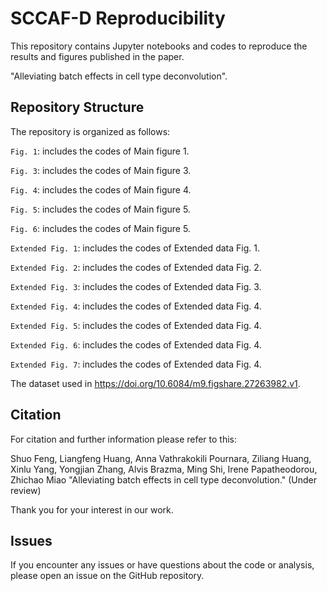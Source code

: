 # SCCAF-D Reproducibility

This repository contains Jupyter notebooks and codes to reproduce the results and figures published in the paper.

"Alleviating batch effects in cell type deconvolution".

## Repository Structure

The repository is organized as follows:

`Fig. 1`: includes the codes of Main figure 1.

`Fig. 3`: includes the codes of Main figure 3.

`Fig. 4`: includes the codes of Main figure 4.

`Fig. 5`: includes the codes of Main figure 5.

`Fig. 6`: includes the codes of Main figure 5.

`Extended Fig. 1`: includes the codes of Extended data Fig. 1.

`Extended Fig. 2`: includes the codes of Extended data Fig. 2.

`Extended Fig. 3`: includes the codes of Extended data Fig. 3.

`Extended Fig. 4`: includes the codes of Extended data Fig. 4.

`Extended Fig. 5`: includes the codes of Extended data Fig. 4.

`Extended Fig. 6`: includes the codes of Extended data Fig. 4.

`Extended Fig. 7`: includes the codes of Extended data Fig. 4.

The dataset used in https://doi.org/10.6084/m9.figshare.27263982.v1.


## Citation
For citation and further information please refer to this: 

Shuo Feng, Liangfeng Huang, Anna Vathrakokili Pournara, Ziliang Huang, Xinlu Yang, Yongjian Zhang, Alvis Brazma, Ming Shi, Irene Papatheodorou, Zhichao Miao "Alleviating batch effects in cell type deconvolution." (Under review)

Thank you for your interest in our work.


## Issues
If you encounter any issues or have questions about the code or analysis, please open an issue on the GitHub repository. 
